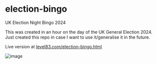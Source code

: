 # election-bingo
UK Election Night Bingo 2024

This was created in an hour on the day of the UK General Election 2024.  Just created this repo in case I want to use it/generalise it in the future.

Live version at [level83.com/election-bingo.html](https://level83.com/election-bingo.html)

![image](https://github.com/louthy/election-bingo/assets/1991827/6f528c2c-8fe3-43f3-98d6-f606e1dc8a1b)
